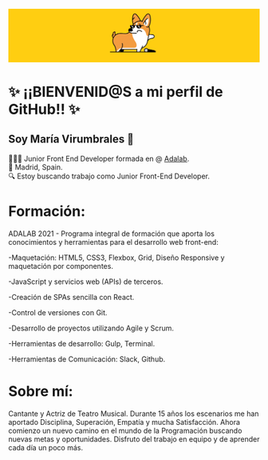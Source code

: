 ![](/images/dog3.gif)

# ✨ ¡¡BIENVENID@S a mi perfil de GitHub!! ✨

## **Soy María Virumbrales** 👋

👩🏻‍💻 Junior Front End Developer formada en @ [Adalab](https://adalab.es/). </br>
🏡 Madrid, Spain. </br>
🔍 Estoy buscando trabajo como Junior Front-End Developer.

# Formación:

ADALAB 2021 - Programa integral de formación que aporta los conocimientos y herramientas para el desarrollo web front-end:

-Maquetación: HTML5, CSS3, Flexbox, Grid, Diseño Responsive y maquetación por componentes.

-JavaScript y servicios web (APIs) de terceros.

-Creación de SPAs sencilla con React.

-Control de versiones con Git.

-Desarrollo de proyectos utilizando Agile y Scrum.

-Herramientas de desarrollo: Gulp, Terminal.

-Herramientas de Comunicación: Slack, Github.

# Sobre mí:

Cantante y Actriz de Teatro Musical. Durante 15 años los escenarios me han aportado Disciplina, Superación, Empatía y mucha Satisfacción. Ahora comienzo un nuevo camino en el mundo de la Programación buscando nuevas metas y oportunidades. Disfruto del trabajo en equipo y de aprender cada día un poco más.
